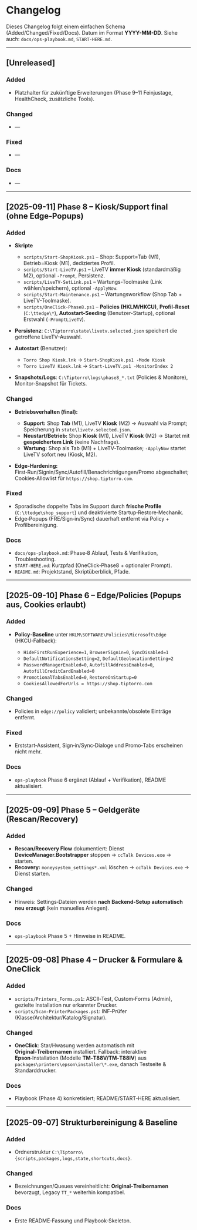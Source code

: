 # Changelog

Dieses Changelog folgt einem einfachen Schema (Added/Changed/Fixed/Docs). Datum im Format **YYYY-MM-DD**.
Siehe auch: `docs/ops-playbook.md`, `START-HERE.md`.

---

## \[Unreleased]

### Added

* Platzhalter für zukünftige Erweiterungen (Phase 9–11 Feinjustage, HealthCheck, zusätzliche Tools).

### Changed

* —

### Fixed

* —

### Docs

* —

---

## \[2025-09-11] Phase 8 – Kiosk/Support final (ohne Edge‑Popups)

### Added

* **Skripte**

  * `scripts/Start-ShopKiosk.ps1` – Shop: Support=Tab (M1), Betrieb=Kiosk (M1), dediziertes Profil.
  * `scripts/Start-LiveTV.ps1` – LiveTV **immer Kiosk** (standardmäßig M2), optional `-Prompt`, Persistenz.
  * `scripts/LiveTV-SetLink.ps1` – Wartungs-Toolmaske (Link wählen/speichern), optional `-ApplyNow`.
  * `scripts/Start-Maintenance.ps1` – Wartungsworkflow (Shop Tab + LiveTV-Toolmaske).
  * `scripts/OneClick-Phase8.ps1` – **Policies (HKLM/HKCU)**, **Profil-Reset** (`C:\ttedge\*`), **Autostart-Seeding** (Benutzer-Startup), optional Erstwahl (`-PromptLiveTV`).
* **Persistenz**: `C:\Tiptorro\state\livetv.selected.json` speichert die getroffene LiveTV-Auswahl.
* **Autostart** (Benutzer):

  * `Torro Shop Kiosk.lnk` → `Start-ShopKiosk.ps1 -Mode Kiosk`
  * `Torro LiveTV Kiosk.lnk` → `Start-LiveTV.ps1 -MonitorIndex 2`
* **Snapshots/Logs**: `C:\Tiptorro\logs\phase8_*.txt` (Policies & Monitore), Monitor‑Snapshot für Tickets.

### Changed

* **Betriebsverhalten (final):**

  * **Support:** Shop **Tab** (M1), LiveTV **Kiosk** (M2) → Auswahl via Prompt; Speicherung in `state\livetv.selected.json`.
  * **Neustart/Betrieb:** Shop **Kiosk** (M1), LiveTV **Kiosk** (M2) → Startet mit **gespeichertem Link** (keine Nachfrage).
  * **Wartung:** Shop als Tab (M1) + LiveTV‑Toolmaske; `-ApplyNow` startet LiveTV sofort neu (Kiosk, M2).
* **Edge‑Hardening:** First‑Run/Signin/Sync/Autofill/Benachrichtigungen/Promo abgeschaltet; Cookies‑Allowlist für `https://shop.tiptorro.com`.

### Fixed

* Sporadische doppelte Tabs im Support durch **frische Profile** (`C:\ttedge\shop_support`) und deaktivierte Startup‑Restore‑Mechanik.
* Edge‑Popups (FRE/Sign‑in/Sync) dauerhaft entfernt via Policy + Profilbereinigung.

### Docs

* `docs/ops-playbook.md`: Phase‑8 Ablauf, Tests & Verifikation, Troubleshooting.
* `START-HERE.md`: Kurzpfad (OneClick‑Phase8 + optionaler Prompt).
* `README.md`: Projektstand, Skriptüberblick, Pfade.

---

## \[2025-09-10] Phase 6 – Edge/Policies (Popups aus, Cookies erlaubt)

### Added

* **Policy‑Baseline** unter `HKLM\SOFTWARE\Policies\Microsoft\Edge` (HKCU‑Fallback):

  * `HideFirstRunExperience=1`, `BrowserSignin=0`, `SyncDisabled=1`
  * `DefaultNotificationsSetting=2`, `DefaultGeolocationSetting=2`
  * `PasswordManagerEnabled=0`, `AutofillAddressEnabled=0`, `AutofillCreditCardEnabled=0`
  * `PromotionalTabsEnabled=0`, `RestoreOnStartup=0`
  * `CookiesAllowedForUrls = https://shop.tiptorro.com`

### Changed

* Policies in `edge://policy` validiert; unbekannte/obsolete Einträge entfernt.

### Fixed

* Erststart‑Assistent, Sign‑in/Sync‑Dialoge und Promo‑Tabs erscheinen nicht mehr.

### Docs

* `ops-playbook` Phase 6 ergänzt (Ablauf + Verifikation), README aktualisiert.

---

## \[2025-09-09] Phase 5 – Geldgeräte (Rescan/Recovery)

### Added

* **Rescan/Recovery Flow** dokumentiert: Dienst **DeviceManager.Bootstrapper** stoppen → `ccTalk Devices.exe` → starten.
* **Recovery:** `moneysystem_settings*.xml` löschen → `ccTalk Devices.exe` → Dienst starten.

### Changed

* Hinweis: Settings‑Dateien werden **nach Backend‑Setup automatisch neu erzeugt** (kein manuelles Anlegen).

### Docs

* `ops-playbook` Phase 5 + Hinweise in README.

---

## \[2025-09-08] Phase 4 – Drucker & Formulare & OneClick

### Added

* `scripts/Printers_Forms.ps1`: ASCII‑Test, Custom‑Forms (Admin), gezielte Installation nur erkannter Drucker.
* `scripts/Scan-PrinterPackages.ps1`: INF‑Prüfer (Klasse/Architektur/Katalog/Signatur).

### Changed

* **OneClick**: Star/Hwasung werden automatisch mit **Original‑Treibernamen** installiert.
  Fallback: interaktive **Epson**‑Installation (Modelle **TM‑T88V/TM‑T88IV**) aus `packages\printers\epson\installer\*.exe`, danach Testseite & Standarddrucker.

### Docs

* Playbook (Phase 4) konkretisiert; README/START‑HERE aktualisiert.

---

## \[2025-09-07] Strukturbereinigung & Baseline

### Added

* Ordnerstruktur `C:\Tiptorro\{scripts,packages,logs,state,shortcuts,docs}`.

### Changed

* Bezeichnungen/Queues vereinheitlicht: **Original‑Treibernamen** bevorzugt, Legacy `TT_*` weiterhin kompatibel.

### Docs

* Erste README‑Fassung und Playbook‑Skeleton.

